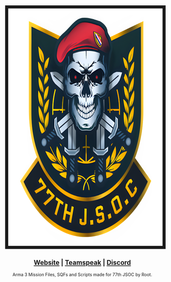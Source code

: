 <p align="center">
<img src="https://github.com/A3-Root/77th-JSOC-Missions/blob/master/77th%20JSOC.png" width="798" height="776" border="10"/>
</p>

<h2 align="center"><a href="https://77th-jsoc.com/">Website</a> | <a href="ts.77th-jsoc.com?port=9987">Teamspeak</a> | <a href="https://discord.gg/77th-jsoc-official">Discord</a></h2>

<p align="center">
Arma 3 Mission Files, SQFs and Scripts made for 77th JSOC by Root.
</p>

